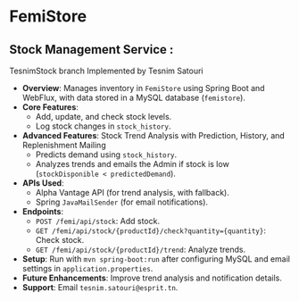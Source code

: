 # FemiStore
## Stock Management Service : 
TesnimStock branch 
Implemented by Tesnim Satouri
- **Overview**: Manages inventory in `FemiStore` using Spring Boot and WebFlux, with data stored in a MySQL database (`femistore`).
- **Core Features**:
  - Add, update, and check stock levels.
  - Log stock changes in `stock_history`.
- **Advanced Features**: Stock Trend Analysis with Prediction, History, and Replenishment Mailing
  - Predicts demand using `stock_history`.
  - Analyzes trends and emails the Admin if stock is low (`stockDisponible < predictedDemand`).
- **APIs Used**:
  - Alpha Vantage API (for trend analysis, with fallback).
  - Spring `JavaMailSender` (for email notifications).
- **Endpoints**:
  - `POST /femi/api/stock`: Add stock.
  - `GET /femi/api/stock/{productId}/check?quantity={quantity}`: Check stock.
  - `GET /femi/api/stock/{productId}/trend`: Analyze trends.
- **Setup**: Run with `mvn spring-boot:run` after configuring MySQL and email settings in `application.properties`.
- **Future Enhancements**: Improve trend analysis and notification details.
- **Support**: Email `tesnim.satouri@esprit.tn`.
